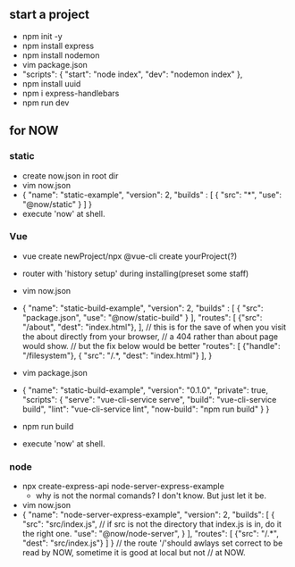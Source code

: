 ## start a project

- npm init -y
- npm install express
- npm install nodemon
- vim package.json
- "scripts": {
  "start": "node index",
  "dev": "nodemon index"
  },
- npm install uuid
- npm i express-handlebars
- npm run dev

## for NOW

### static

- create now.json in root dir
- vim now.json
- {
  "name": "static-example",
  "version": 2,
  "builds" : [
  { "src": "*", "use": "@now/static" }
  ]
  }
- execute 'now' at shell.

### Vue

- vue create newProject/npx @vue-cli create yourProject(?)
- router with 'history setup' during installing(preset some staff)
- vim now.json

- {
  "name": "static-build-example",
  "version": 2,
  "builds" : [
  { "src": "package.json", "use": "@now/static-build" }
  ],
  "routes": [
  {"src": "/about", "dest": "index.html"},
  ],
  // this is for the save of when you visit the about directly from your browser,
  // a 404 rather than about page would show.
  // but the fix below would be better
  "routes": [
  {"handle": "/filesystem"},
  { "src": "/.*, "dest": "index.html"}
  ],
  }

- vim package.json

- {
  "name": "static-build-example",
  "version": "0.1.0",
  "private": true,
  "scripts": {
  "serve": "vue-cli-service serve",
  "build": "vue-cli-service build",
  "lint": "vue-cli-service lint",
  "now-build": "npm run build"
  }
  }

- npm run build

- execute 'now' at shell.

### node

- npx create-express-api node-server-express-example
  - why is not the normal comands? I don't know. But just let it be.
- vim now.json
- {
  "name": "node-server-express-example",
  "version": 2,
  "builds": [
  {
  "src": "src/index.js", // if src is not the directory that index.js is in, do it the right one.
  "use": "@now/node-server",
  }
  ],
  "routes": [
  {"src": "/.*", "dest": "src/index.js"}
  ]
  }
  // the route '/'should awlays set correct to be read by NOW, sometime it is good at local but not
  // at NOW.

